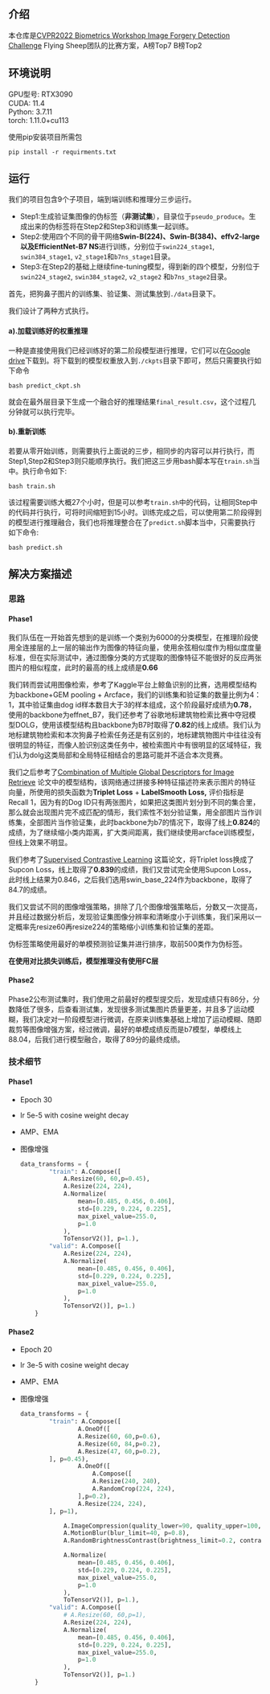 ## 介绍
本仓库是[CVPR2022 Biometrics Workshop Image Forgery Detection Challenge](https://tianchi.aliyun.com/competition/entrance/531954/introduction) Flying Sheep团队的比赛方案，A榜Top7 B榜Top2
## 环境说明
GPU型号: RTX3090  
CUDA: 11.4  
Python: 3.7.11  
torch: 1.11.0+cu113  

使用pip安装项目所需包  
```
pip install -r requirments.txt
```


## 运行

我们的项目包含9个子项目，端到端训练和推理分三步运行。  
- Step1:生成验证集图像的伪标签（**非测试集**），目录位于`pseudo_produce`。生成出来的伪标签将在Step2和Step3和训练集一起训练。  
- Step2:使用四个不同的骨干网络**Swin-B(224)、Swin-B(384)、effv2-large以及EfficientNet-B7 NS**进行训练，分别位于`swin224_stage1`, `swin384_stage1`, `v2_stage1`和`b7ns_stage1`目录。  
- Step3:在Step2的基础上继续fine-tuning模型，得到新的四个模型，分别位于`swin224_stage2`, `swin384_stage2`, `v2_stage2` 和`b7ns_stage2`目录。  

首先，把狗鼻子图片的训练集、验证集、测试集放到`./data`目录下。  

我们设计了两种方式执行。
#### a).加载训练好的权重推理  
一种是直接使用我们已经训练好的第二阶段模型进行推理，它们可以在[Google drive](https://drive.google.com/file/d/1aOh3n9Yk6Jjfqcd0ew5_D0_JjbpG7PAc/view?usp=sharing)下载到。将下载到的模型权重放入到`./ckpts`目录下即可，然后只需要执行如下命令    
```
bash predict_ckpt.sh
```   
就会在最外层目录下生成一个融合好的推理结果`final_result.csv`，这个过程几分钟就可以执行完毕。  
#### b).重新训练  
若要从零开始训练，则需要执行上面说的三步，相同步的内容可以并行执行，而Step1,Step2和Step3则只能顺序执行。我们把这三步用bash脚本写在`train.sh`当中。执行命令如下:  
```
bash train.sh  
```  
该过程需要训练大概27个小时，但是可以参考`train.sh`中的代码，让相同Step中的代码并行执行，可将时间缩短到15小时。训练完成之后，可以使用第二阶段得到的模型进行推理融合，我们也将推理整合在了`predict.sh`脚本当中，只需要执行如下命令:  
```
bash predict.sh  
```  


## 解决方案描述

### 思路

#### Phase1

我们队伍在一开始首先想到的是训练一个类别为6000的分类模型，在推理阶段使用全连接层的上一层的输出作为图像的特征向量，使用余弦相似度作为相似度度量标准，但在实际测试中，通过图像分类的方式提取的图像特征不能很好的反应两张图片的相似程度，此时的最高的线上成绩是**0.66**

我们转而尝试用图像检索，参考了Kaggle平台上鲸鱼识别的比赛，选用模型结构为backbone+GEM pooling + Arcface，我们的训练集和验证集的数量比例为4：1，其中验证集由dog id样本数目大于3的样本组成，这个阶段最好成绩为**0.78**，使用的backbone为effnet_B7，我们还参考了谷歌地标建筑物检索比赛中夺冠模型DOLG，使用该模型结构且backbone为B7时取得了**0.82**的线上成绩。我们认为地标建筑物检索和本次狗鼻子检索任务还是有区别的，地标建筑物图片中往往没有很明显的特征，而像人脸识别这类任务中，被检索图片中有很明显的区域特征，我们认为dolg这类局部和全局特征相结合的思路可能并不适合本次竞赛。

我们之后参考了[Combination of Multiple Global Descriptors for Image Retrieve](https://arxiv.org/pdf/1903.10663v3.pdf) 论文中的模型结构，该网络通过拼接多种特征描述符来表示图片的特征向量，所使用的损失函数为**Triplet Loss** + **LabelSmooth Loss,** 评价指标是Recall 1，因为有的Dog ID只有两张图片，如果把这类图片划分到不同的集合里，那么就会出现图片完不成匹配的情形，我们索性不划分验证集，用全部图片当作训练集，全部图片当作验证集，此时backbone为b7的情况下，取得了线上**0.824**的成绩，为了继续缩小类内距离，扩大类间距离，我们继续使用arcface训练模型，但线上效果不明显。

我们参考了[Supervised Contrastive Learning](https://arxiv.org/pdf/2004.11362.pdf) 这篇论文，将Triplet loss换成了Supcon Loss，线上取得了**0.839**的成绩，我们又尝试完全使用Supcon Loss，此时线上结果为0.846，之后我们选用swin_base_224作为backbone，取得了84.7的成绩。

我们又尝试不同的图像增强策略，排除了几个图像增强策略后，分数又一次提高，并且经过数据分析后，发现验证集图像分辨率和清晰度小于训练集，我们采用以一定概率先resize60再resize224的策略缩小训练集和验证集的差距。

伪标签策略使用最好的单模预测验证集并进行排序，取前500类作为伪标签。

**在使用对比损失训练后，模型推理没有使用FC层**

#### Phase2

Phase2公布测试集时，我们使用之前最好的模型提交后，发现成绩只有86分，分数降低了很多，后查看测试集，发现很多测试集图片质量更差，并且多了运动模糊，我们决定对一阶段模型进行微调，在原来训练集基础上增加了运动模糊、随即裁剪等图像增强方案，经过微调，最好的单模成绩反而是b7模型，单模线上88.04，后我们进行模型融合，取得了89分的最终成绩。

### 技术细节

#### Phase1

- Epoch 30
- lr 5e-5 with cosine weight decay
- AMP、EMA
- 图像增强
    
    ```python
    data_transforms = {
            "train": A.Compose([
                A.Resize(60, 60,p=0.45),
                A.Resize(224, 224),
                A.Normalize(
                    mean=[0.485, 0.456, 0.406],
                    std=[0.229, 0.224, 0.225],
                    max_pixel_value=255.0,
                    p=1.0
                ),
                ToTensorV2()], p=1.),
            "valid": A.Compose([
                A.Resize(224, 224),
                A.Normalize(
                    mean=[0.485, 0.456, 0.406],
                    std=[0.229, 0.224, 0.225],
                    max_pixel_value=255.0,
                    p=1.0
                ),
                ToTensorV2()], p=1.)
        }
    ```
    

#### Phase2

- Epoch 20
- lr 3e-5 with cosine weight decay
- AMP、EMA
- 图像增强
    
    ```python
    data_transforms = {
            "train": A.Compose([
                    A.OneOf([
                    A.Resize(60, 60,p=0.6),
                    A.Resize(60, 84,p=0.2),
                    A.Resize(47, 60,p=0.2),
            ], p=0.45),
                    A.OneOf([
                        A.Compose([
                        A.Resize(240, 240),
                        A.RandomCrop(224, 224),
                    ],p=0.2),
                    A.Resize(224, 224),
            ], p=1),
    
                A.ImageCompression(quality_lower=90, quality_upper=100, p=0.75),
                A.MotionBlur(blur_limit=40, p=0.8),
                A.RandomBrightnessContrast(brightness_limit=0.2, contrast_limit=0.2, p=0.4),
    
                A.Normalize(
                    mean=[0.485, 0.456, 0.406],
                    std=[0.229, 0.224, 0.225],
                    max_pixel_value=255.0,
                    p=1.0
                ),
                ToTensorV2()], p=1.),
            "valid": A.Compose([
                # A.Resize(60, 60,p=1),
                A.Resize(224, 224),
                A.Normalize(
                    mean=[0.485, 0.456, 0.406],
                    std=[0.229, 0.224, 0.225],
                    max_pixel_value=255.0,
                    p=1.0
                ),
                ToTensorV2()], p=1.)
        }
    ```
